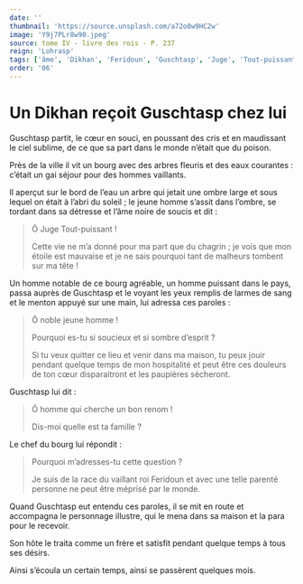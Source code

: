 ```yaml
---
date: ''
thumbnail: 'https://source.unsplash.com/a72o8w9HC2w'
image: 'Y9j7PLr8w90.jpeg'
source: tome IV - livre des rois - P. 237
reign: 'Lohrasp'
tags: ['âme', 'Dikhan', 'Feridoun', 'Guschtasp', 'Juge', 'Tout-puissant']
order: '06'
---
```


# Un Dikhan reçoit Guschtasp chez lui

Guschtasp partit, le cœur en souci, en poussant des cris et en maudissant le ciel sublime, de ce que sa part dans le monde n’était que du poison.

Près de la ville il vit un bourg avec des arbres fleuris et des eaux courantes : c’était un gai séjour pour des hommes vaillants.

Il aperçut sur le bord de l’eau un arbre qui jetait une ombre large et sous lequel on était à l’abri du soleil ; le jeune homme s’assit dans l’ombre, se tordant dans sa détresse et l’âme noire de soucis et dit :

> Ô Juge Tout-puissant !
>
> Cette vie ne m’a donné pour ma part que du chagrin ; je vois que mon étoile est mauvaise et je ne sais pourquoi tant de malheurs tombent sur ma tête !

Un homme notable de ce bourg agréable, un homme puissant dans le pays, passa auprès de Guschtasp et le voyant les yeux remplis de larmes de sang et le menton appuyé sur une main, lui adressa ces paroles :

> Ô noble jeune homme !
>
> Pourquoi es-tu si soucieux et si sombre d’esprit ?
>
> Si tu veux quitter ce lieu et venir dans ma maison, tu peux jouir pendant quelque temps de mon hospitalité et peut être ces douleurs de ton cœur disparaitront et les paupières sècheront.

Guschtasp lui dit :

> Ô homme qui cherche un bon renom !
>
> Dis-moi quelle est ta famille ?

Le chef du bourg lui répondit :

> Pourquoi m’adresses-tu cette question ?
>
> Je suis de la race du vaillant roi Feridoun et avec une telle parenté personne ne peut être méprisé par le monde.

Quand Guschtasp eut entendu ces paroles, il se mit en route et accompagna le personnage illustre, qui le mena dans sa maison et la para pour le recevoir.

Son hôte le traita comme un frère et satisfit pendant quelque temps à tous ses désirs.

Ainsi s’écoula un certain temps, ainsi se passèrent quelques mois.

